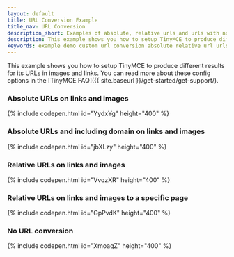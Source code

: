 ```yaml
---
layout: default
title: URL Conversion Example
title_nav: URL Conversion
description_short: Examples of absolute, relative urls and urls with no conversion.
description: This example shows you how to setup TinyMCE to produce different results for URLs in images and links. You can read more about these config options in the FAQ.
keywords: example demo custom url conversion absolute relative url urls
---
```


This example shows you how to setup TinyMCE to produce different results for its URLs in images and links. You can read more about these config options in the [TinyMCE FAQ]({{ site.baseurl }}/get-started/get-support/).

### Absolute URLs on links and images

{% include codepen.html id="YydxYg" height="400" %}

### Absolute URLs and including domain on links and images

{% include codepen.html id="jbXLzy" height="400" %}

### Relative URLs on links and images

{% include codepen.html id="VvqzXR" height="400" %}

### Relative URLs on links and images to a specific page

{% include codepen.html id="GpPvdK" height="400" %}

### No URL conversion

{% include codepen.html id="XmoaqZ" height="400" %}
